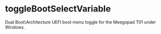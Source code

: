 # toggleBootSelectVariable
Dual Boot\Architecture UEFI boot menu toggle for the Meegopad T01 under Windows.
